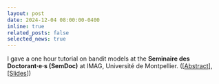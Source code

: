```yaml
---
layout: post
date: 2024-12-04 08:00:00-0400
inline: true
related_posts: false
selected_news: true
---
```

I gave a one hour tutorial on bandit models at the <strong>Seminaire des Doctorant·e·s (SemDoc)</strong> at IMAG, Université de Montpellier. ([<a href="https://imag.umontpellier.fr/sem/seance/descriptif/5505_S%C3%A9minaire%20des%20Doctorant%C2%B7e%C2%B7s/">Abstract</a>], [<a href="https://victorthuot.github.io/assets/pdf/slides_semdoc_dec2024.pdf">Slides</a>])
